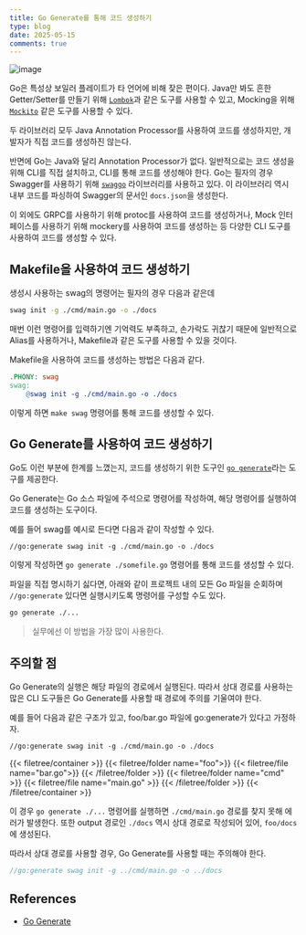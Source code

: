 ```yaml
---
title: Go Generate를 통해 코드 생성하기
type: blog
date: 2025-05-15
comments: true
---
```

![image](/images/go/go-generate-1747269173961.png)

Go은 특성상 보일러 플레이트가 타 언어에 비해 잦은 편이다. Java만 봐도 흔한 Getter/Setter를 만들기 위해 [`Lombok`](https://projectlombok.org/)과 같은 도구를 사용할 수 있고, Mocking을 위해 [`Mockito`](https://site.mockito.org/) 같은 도구를 사용할 수 있다.

두 라이브러리 모두 Java Annotation Processor를 사용하여 코드를 생성하지만, 개발자가 직접 코드를 생성하진 않는다.

반면에 Go는 Java와 달리 Annotation Processor가 없다. 일반적으로는 코드 생성을 위해 CLI를 직접 설치하고, CLI를 통해 코드를 생성해야 한다.
Go는
필자의 경우 Swagger를 사용하기 위해 [`swaggo`](https://github.com/swaggo/swag) 라이브러리를 사용하고 있다. 이 라이브러리 역시 내부 코드를 파싱하여 
Swagger의 문서인 `docs.json`을 생성한다. 

이 외에도 GRPC를 사용하기 위해 protoc를 사용하여 코드를 생성하거나, Mock 인터페이스를 사용하기 위해 mockery를 사용하여 코드를 생성하는 등 다양한 CLI 도구를 사용하여 코드를 생성할 수 있다.

## Makefile을 사용하여 코드 생성하기

생성시 사용하는 swag의 명령어는 필자의 경우 다음과 같은데
```bash
swag init -g ./cmd/main.go -o ./docs
```

매번 이런 명령어를 입력하기엔 기억력도 부족하고, 손가락도 귀찮기 때문에 일반적으로 Alias를 사용하거나, Makefile과 같은 도구를 사용할 수 있을 것이다.

Makefile을 사용하여 코드를 생성하는 방법은 다음과 같다.
```makefile
.PHONY: swag
swag:
    @swag init -g ./cmd/main.go -o ./docs
```
이렇게 하면 `make swag` 명령어를 통해 코드를 생성할 수 있다.

## Go Generate를 사용하여 코드 생성하기
Go도 이런 부분에 한계를 느꼈는지, 코드를 생성하기 위한 도구인 [`go generate`](https://pkg.go.dev/cmd/go#hdr-Generate_Go_files_by_processing_source)라는 도구를 제공한다.

Go Generate는 Go 소스 파일에 주석으로 명령어를 작성하여, 해당 명령어를 실행하여 코드를 생성하는 도구이다.

예를 들어 swag를 예시로 든다면 다음과 같이 작성할 수 있다.
```go{filename="somefile.go"}
//go:generate swag init -g ./cmd/main.go -o ./docs
```

이렇게 작성하면 `go generate ./somefile.go` 명령어를 통해 코드를 생성할 수 있다.

파일을 직접 명시하기 싫다면, 아래와 같이 프로젝트 내의 모든 Go 파일을 순회하며 `//go:generate` 있다면 실행시키도록 명령어를 구성할 수도 있다. 

```bash
go generate ./...
```
> 실무에선 이 방법을 가장 많이 사용한다.

## 주의할 점
Go Generate의 실행은 해당 파일의 경로에서 실행된다. 따라서 상대 경로를 사용하는 많은 CLI 도구들은 Go Generate를 사용할 때 경로에 주의를 기울여야 한다.

예를 들어 다음과 같은 구조가 있고, foo/bar.go 파일에 go:generate가 있다고 가정하자.
```go{filename="foo/bar.go"}
//go:generate swag init -g ./cmd/main.go -o ./docs
```

{{< filetree/container >}}
    {{< filetree/folder name="foo">}}
        {{< filetree/file name="bar.go">}}
    {{< /filetree/folder >}}
    {{< filetree/folder name="cmd" >}}
        {{< filetree/file name="main.go" >}}
    {{< /filetree/folder >}}
{{< /filetree/container >}}

이 경우  `go generate ./...` 명령어를 실행하면 `./cmd/main.go` 경로를 찾지 못해 에러가 발생한다.
또한 output 경로인 `./docs` 역시 상대 경로로 작성되어 있어, `foo/docs`에 생성된다.

따라서 상대 경로를 사용할 경우, Go Generate를 사용할 때는 주의해야 한다.
```go 
//go:generate swag init -g ../cmd/main.go -o ../docs
```

## References
- [Go Generate](https://pkg.go.dev/cmd/go#hdr-Generate_Go_files_by_processing_source)